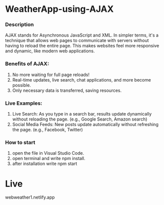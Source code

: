# WeatherApp-using-AJAX

### Description
AJAX stands for Asynchronous JavaScript and XML. In simpler terms, it's a technique that allows web pages to communicate with servers without having to reload the entire page. This makes websites feel more responsive and dynamic, like modern web applications.

### Benefits of AJAX:

1. No more waiting for full page reloads!
2. Real-time updates, live search, chat applications, and more become possible.
3. Only necessary data is transferred, saving resources.

### Live Examples:

1. Live Search:
    As you type in a search bar, results update dynamically without reloading the page. (e.g., Google Search, Amazon search)
3. Social Media Feeds:
    New posts update automatically without refreshing the page. (e.g., Facebook, Twitter)

### How to start
1. open the file in Visual Studio Code.
2. open terminal and write npm install.
3. after installation write npm start


# Live 
webweather1.netlify.app

